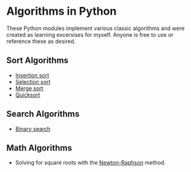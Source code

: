 # Algorithms in Python
These Python modules implement various classic algorithms and were created as learning excersises for myself. Anyone is free to use or reference these as desired.

## Sort Algorithms
- [Insertion sort](https://github.com/jongrim/python_algorithms/blob/master/insertion_sort.py)
- [Selection sort](https://github.com/jongrim/python_algorithms/blob/master/selection_sort.py)
- [Merge sort](https://github.com/jongrim/python_algorithms/blob/master/merge_sort.py)
- [Quicksort](https://github.com/jongrim/python_algorithms/blob/master/quicksort.py)

## Search Algorithms
- [Binary search](https://github.com/jongrim/python_algorithms/blob/master/binary_search.py)

## Math Algorithms
- Solving for square roots with the [Newton-Raphson](https://github.com/jongrim/python_algorithms/blob/master/newton_raphson.py)
 method.
